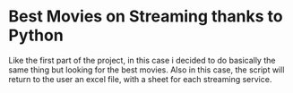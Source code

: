 # Best Movies on Streaming thanks to Python

Like the first part of the project, in this case i decided to do basically the same thing but looking for the best movies. Also in this case, the script will return to the user an excel file, with a sheet for each streaming service.
